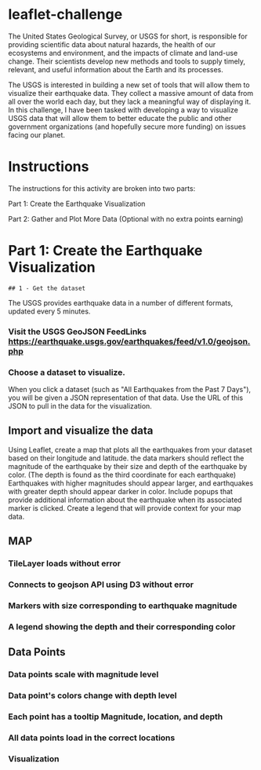 # leaflet-challenge

The United States Geological Survey, or USGS for short, is responsible for providing scientific data about natural hazards, the health of our ecosystems and environment, and the impacts of climate and land-use change. 
Their scientists develop new methods and tools to supply timely, relevant, and useful information about the Earth and its processes.

The USGS is interested in building a new set of tools that will allow them to visualize their earthquake data. They collect a massive amount of data from all over the world each day, but they lack a meaningful way of displaying it. In this challenge, I have been tasked with developing a way to visualize USGS data that will allow them to better educate the public and other government organizations (and hopefully secure more funding) on issues facing our planet.

# Instructions
The instructions for this activity are broken into two parts:

Part 1: Create the Earthquake Visualization

Part 2: Gather and Plot More Data (Optional with no extra points earning)

# Part 1: Create the Earthquake Visualization

    ## 1 - Get the dataset

The USGS provides earthquake data in a number of different formats, updated every 5 minutes. 

   ### Visit the USGS GeoJSON FeedLinks https://earthquake.usgs.gov/earthquakes/feed/v1.0/geojson.php

   ### Choose a dataset to visualize.
When you click a dataset (such as "All Earthquakes from the Past 7 Days"), you will be given a JSON representation of that data. 
Use the URL of this JSON to pull in the data for the visualization.

   ## Import and visualize the data 

Using Leaflet, create a map that plots all the earthquakes from your dataset based on their longitude and latitude.
the data markers should reflect the magnitude of the earthquake by their size and depth of the earthquake by color.
(The depth is found as the third coordinate for each earthquake)
Earthquakes with higher magnitudes should appear larger, and earthquakes with greater depth should appear darker in color.
Include popups that provide additional information about the earthquake when its associated marker is clicked.
Create a legend that will provide context for your map data.
## MAP     
### TileLayer loads without error

### Connects to geojson API using D3 without error 

### Markers with size corresponding to earthquake magnitude 

### A legend showing the depth and their corresponding color 

## Data Points 
### Data points scale with magnitude level

### Data point's colors change with depth level

### Each point has a tooltip Magnitude, location, and depth 

### All data points load in the correct locations

### Visualization 
